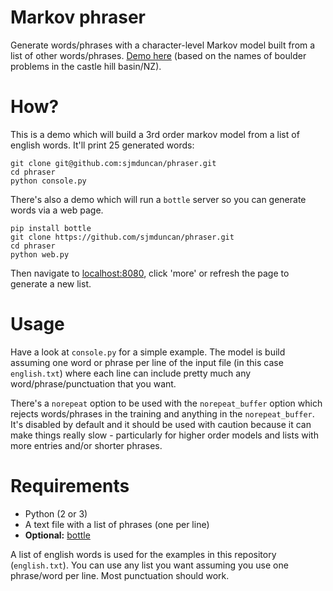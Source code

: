 # Markov phraser

Generate words/phrases with a character-level Markov model built from a list of other words/phrases. [Demo here](https://boulder.pythonanywhere.com) (based on the names of
boulder problems in the castle hill basin/NZ).


# How?

This is a demo which will build a 3rd order markov model from a list
of english words. It'll print 25 generated words:

	git clone git@github.com:sjmduncan/phraser.git
	cd phraser
	python console.py

There's also a demo which will run a `bottle` server so you can generate words via a web page.

	pip install bottle
	git clone https://github.com/sjmduncan/phraser.git
	cd phraser
	python web.py

Then navigate to [localhost:8080](http://localhost:8080/), click 'more' or refresh the page to generate a new list.

# Usage
Have a look at `console.py` for a simple example. The
model is build assuming one word or phrase per line of the input file
(in this case `english.txt`) where each line can include pretty much
any word/phrase/punctuation that you want.

There's a `norepeat` option to be used with the
`norepeat_buffer` option which rejects words/phrases in the
training and anything in the `norepeat_buffer`. It's
disabled by default and it should be used with caution because it can
make things really slow - particularly for higher order models and lists with more entries and/or shorter phrases.

# Requirements

* Python (2 or 3)
* A text file with a list of phrases (one per line)
* **Optional:** [bottle](http://bottlepy.org/docs/dev/index.html)

A list of english words is used for the examples in this repository (`english.txt`). You can use any list you want assuming you use one phrase/word per line. Most punctuation should work.

